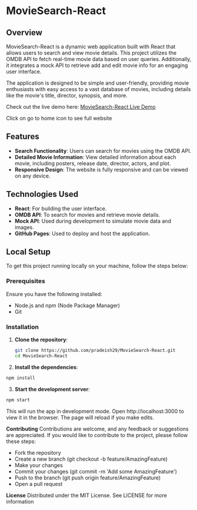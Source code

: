 # MovieSearch-React

## Overview
MovieSearch-React is a dynamic web application built with React that allows users to search and view movie details. This project utilizes the OMDB API to fetch real-time movie data based on user queries. Additionally, it integrates a mock API to retrieve add and edit movie info for an engaging user interface.

The application is designed to be simple and user-friendly, providing movie enthusiasts with easy access to a vast database of movies, including details like the movie's title, director, synopsis, and more.


Check out the live demo here: [MovieSearch-React Live Demo](https://pradeish29.github.io/MovieSearch-React/)

Click on go to home icon to see full website

## Features
- **Search Functionality**: Users can search for movies using the OMDB API.
- **Detailed Movie Information**: View detailed information about each movie, including posters, release date, director, actors, and plot.
- **Responsive Design**: The website is fully responsive and can be viewed on any device.

## Technologies Used
- **React**: For building the user interface.
- **OMDB API**: To search for movies and retrieve movie details.
- **Mock API**: Used during development to simulate movie data and images.
- **GitHub Pages**: Used to deploy and host the application.

## Local Setup
To get this project running locally on your machine, follow the steps below:

### Prerequisites
Ensure you have the following installed:
- Node.js and npm (Node Package Manager)
- Git

### Installation
1. **Clone the repository**:
   ```bash
   git clone https://github.com/pradeish29/MovieSearch-React.git
   cd MovieSearch-React
2. **Install the dependencies**:
```bash
npm install
```
3. **Start the development server**:
```bash
npm start
```
This will run the app in development mode. Open http://localhost:3000 to view it in the browser. The page will reload if you make edits.

**Contributing**
Contributions are welcome, and any feedback or suggestions are appreciated. If you would like to contribute to the project, please follow these steps:

- Fork the repository
- Create a new branch (git checkout -b feature/AmazingFeature)
- Make your changes
- Commit your changes (git commit -m 'Add some AmazingFeature')
- Push to the branch (git push origin feature/AmazingFeature)
- Open a pull request

**License**
Distributed under the MIT License. See LICENSE for more information
